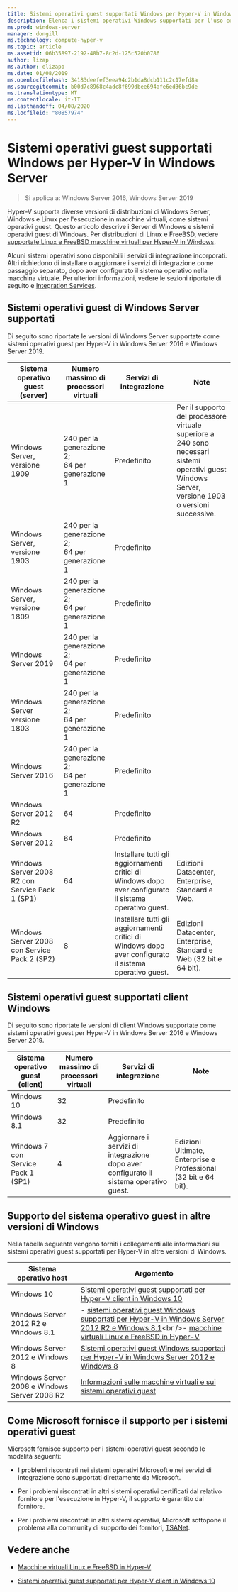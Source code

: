 ```yaml
---
title: Sistemi operativi guest supportati Windows per Hyper-V in Windows Server
description: Elenca i sistemi operativi Windows supportati per l'uso come guest in una macchina virtuale. Fornisce inoltre collegamenti ad articoli simili per le versioni precedenti di Hyper-V.
ms.prod: windows-server
manager: dongill
ms.technology: compute-hyper-v
ms.topic: article
ms.assetid: 06b35897-2192-48b7-8c2d-125c520b0786
author: lizap
ms.author: elizapo
ms.date: 01/08/2019
ms.openlocfilehash: 34183deefef3eea94c2b1da8dcb111c2c17efd8a
ms.sourcegitcommit: b00d7c8968c4adc8f699dbee694afe6ed36bc9de
ms.translationtype: MT
ms.contentlocale: it-IT
ms.lasthandoff: 04/08/2020
ms.locfileid: "80857974"
---
```

# <a name="supported-windows-guest-operating-systems-for-hyper-v-on-windows-server"></a>Sistemi operativi guest supportati Windows per Hyper-V in Windows Server

>Si applica a: Windows Server 2016, Windows Server 2019

Hyper-V supporta diverse versioni di distribuzioni di Windows Server, Windows e Linux per l'esecuzione in macchine virtuali, come sistemi operativi guest. Questo articolo descrive i Server di Windows e sistemi operativi guest di Windows. Per distribuzioni di Linux e FreeBSD, vedere [supportate Linux e FreeBSD macchine virtuali per Hyper-V in Windows](Supported-Linux-and-FreeBSD-virtual-machines-for-Hyper-V-on-Windows.md).  
    
Alcuni sistemi operativi sono disponibili i servizi di integrazione incorporati. Altri richiedono di installare o aggiornare i servizi di integrazione come passaggio separato, dopo aver configurato il sistema operativo nella macchina virtuale. Per ulteriori informazioni, vedere le sezioni riportate di seguito e  [Integration Services](https://docs.microsoft.com/virtualization/hyper-v-on-windows/reference/integration-services).  
  
## <a name="supported-windows-server-guest-operating-systems"></a>Sistemi operativi guest di Windows Server supportati  

Di seguito sono riportate le versioni di Windows Server supportate come sistemi operativi guest per Hyper-V in Windows Server 2016 e Windows Server 2019. 
  
|Sistema operativo guest (server)|Numero massimo di processori virtuali|Servizi di integrazione|Note|  
|-------------------------------------|----------------------------------------|------------------------|---------| 
|Windows Server, versione 1909 |240 per la generazione 2;<br>64 per generazione 1|Predefinito|Per il supporto del processore virtuale superiore a 240 sono necessari sistemi operativi guest Windows Server, versione 1903 o versioni successive.| 
|Windows Server, versione 1903 |240 per la generazione 2;<br>64 per generazione 1|Predefinito||
|Windows Server, versione 1809 |240 per la generazione 2;<br>64 per generazione 1|Predefinito|| 
|Windows Server 2019 |240 per la generazione 2;<br>64 per generazione 1|Predefinito||
|Windows Server versione 1803 |240 per la generazione 2;<br>64 per generazione 1|Predefinito|| 
|Windows Server 2016 |240 per la generazione 2;<br>64 per generazione 1|Predefinito|| 
|Windows Server 2012 R2 |64|Predefinito||  
|Windows Server 2012 |64|Predefinito||  
|Windows Server 2008 R2 con Service Pack 1 (SP1)|64|Installare tutti gli aggiornamenti critici di Windows dopo aver configurato il sistema operativo guest.|Edizioni Datacenter, Enterprise, Standard e Web.|
|Windows Server 2008 con Service Pack 2 (SP2)|8|Installare tutti gli aggiornamenti critici di Windows dopo aver configurato il sistema operativo guest.|Edizioni Datacenter, Enterprise, Standard e Web (32 bit e 64 bit).|  
  
## <a name="supported-windows-client-guest-operating-systems"></a>Sistemi operativi guest supportati client Windows  

Di seguito sono riportate le versioni di client Windows supportate come sistemi operativi guest per Hyper-V in Windows Server 2016 e Windows Server 2019.
  
|Sistema operativo guest (client)|Numero massimo di processori virtuali|Servizi di integrazione|Note|  
|-------------------------------------|----------------------------------------|------------------------|---------|  
|Windows 10|32|Predefinito||  
|Windows 8.1|32|Predefinito||  
|Windows 7 con Service Pack 1 (SP1)|4|Aggiornare i servizi di integrazione dopo aver configurato il sistema operativo guest.|Edizioni Ultimate, Enterprise e Professional (32 bit e 64 bit).|  
  
## <a name="guest-operating-system-support-on-other-versions-of-windows"></a>Supporto del sistema operativo guest in altre versioni di Windows  

Nella tabella seguente vengono forniti i collegamenti alle informazioni sui sistemi operativi guest supportati per Hyper-V in altre versioni di Windows.  
  
|Sistema operativo host|Argomento|  
|-------------------------|---------|  
|Windows 10|[Sistemi operativi guest supportati per Hyper-V client in Windows 10](https://docs.microsoft.com/virtualization/hyper-v-on-windows/about/supported-guest-os)|  
|Windows Server 2012 R2 e Windows 8.1|-   [sistemi operativi guest Windows supportati per Hyper-V in Windows Server 2012 R2 e Windows 8.1](https://docs.microsoft.com/previous-versions/windows/it-pro/windows-server-2012-R2-and-2012/dn792027(v=ws.11))<br />-   [macchine virtuali Linux e FreeBSD in Hyper-V](Supported-Linux-and-FreeBSD-virtual-machines-for-Hyper-V-on-Windows.md)|  
|Windows Server 2012 e Windows 8|[Sistemi operativi guest Windows supportati per Hyper-V in Windows Server 2012 e Windows 8](https://docs.microsoft.com/previous-versions/windows/it-pro/windows-server-2012-R2-and-2012/dn792028(v=ws.11))|  
|Windows Server 2008 e Windows Server 2008 R2|[Informazioni sulle macchine virtuali e sui sistemi operativi guest](https://docs.microsoft.com/previous-versions/windows/it-pro/windows-server-2008-R2-and-2008/cc794868(v=ws.10))|  
  
## <a name="how-microsoft-provides-support-for-guest-operating-systems"></a>Come Microsoft fornisce il supporto per i sistemi operativi guest  

Microsoft fornisce supporto per i sistemi operativi guest secondo le modalità seguenti:  
  
-   I problemi riscontrati nei sistemi operativi Microsoft e nei servizi di integrazione sono supportati direttamente da Microsoft.  
  
-   Per i problemi riscontrati in altri sistemi operativi certificati dal relativo fornitore per l'esecuzione in Hyper-V, il supporto è garantito dal fornitore.  
  
-   Per i problemi riscontrati in altri sistemi operativi, Microsoft sottopone il problema alla community di supporto dei fornitori, [TSANet](https://www.tsanet.org/).  
  
## <a name="see-also"></a>Vedere anche  
  
-   [Macchine virtuali Linux e FreeBSD in Hyper-V](Supported-Linux-and-FreeBSD-virtual-machines-for-Hyper-V-on-Windows.md)  
  
-   [Sistemi operativi guest supportati per Hyper-V client in Windows 10](https://docs.microsoft.com/virtualization/hyper-v-on-windows/about/supported-guest-os)  
  



